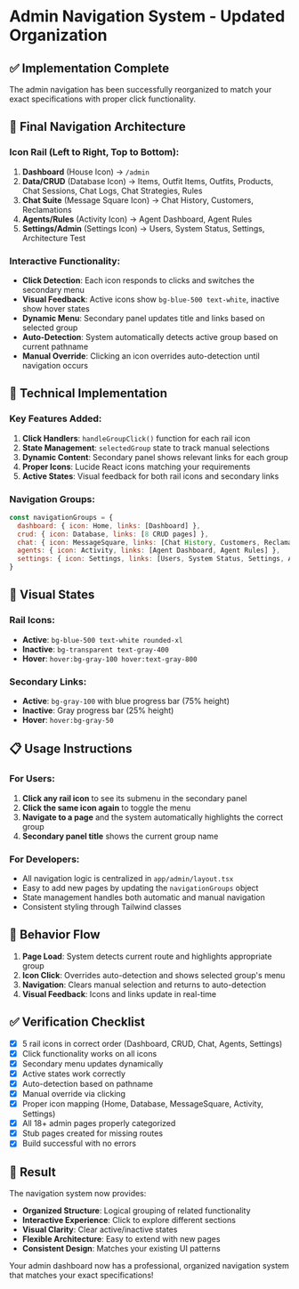 # Admin Navigation System - Updated Organization

## ✅ Implementation Complete

The admin navigation has been successfully reorganized to match your exact specifications with proper click functionality.

## 🎯 Final Navigation Architecture

### Icon Rail (Left to Right, Top to Bottom):

1. **Dashboard** (House Icon) → `/admin`
2. **Data/CRUD** (Database Icon) → Items, Outfit Items, Outfits, Products, Chat Sessions, Chat Logs, Chat Strategies, Rules
3. **Chat Suite** (Message Square Icon) → Chat History, Customers, Reclamations
4. **Agents/Rules** (Activity Icon) → Agent Dashboard, Agent Rules
5. **Settings/Admin** (Settings Icon) → Users, System Status, Settings, Architecture Test

### Interactive Functionality:

- **Click Detection**: Each icon responds to clicks and switches the secondary menu
- **Visual Feedback**: Active icons show `bg-blue-500 text-white`, inactive show hover states
- **Dynamic Menu**: Secondary panel updates title and links based on selected group
- **Auto-Detection**: System automatically detects active group based on current pathname
- **Manual Override**: Clicking an icon overrides auto-detection until navigation occurs

## 🔧 Technical Implementation

### Key Features Added:

1. **Click Handlers**: `handleGroupClick()` function for each rail icon
2. **State Management**: `selectedGroup` state to track manual selections
3. **Dynamic Content**: Secondary panel shows relevant links for each group
4. **Proper Icons**: Lucide React icons matching your requirements
5. **Active States**: Visual feedback for both rail icons and secondary links

### Navigation Groups:

```javascript
const navigationGroups = {
  dashboard: { icon: Home, links: [Dashboard] },
  crud: { icon: Database, links: [8 CRUD pages] },
  chat: { icon: MessageSquare, links: [Chat History, Customers, Reclamations] },
  agents: { icon: Activity, links: [Agent Dashboard, Agent Rules] },
  settings: { icon: Settings, links: [Users, System Status, Settings, Architecture Test] }
}
```

## 🎨 Visual States

### Rail Icons:
- **Active**: `bg-blue-500 text-white rounded-xl`
- **Inactive**: `bg-transparent text-gray-400`
- **Hover**: `hover:bg-gray-100 hover:text-gray-800`

### Secondary Links:
- **Active**: `bg-gray-100` with blue progress bar (75% height)
- **Inactive**: Gray progress bar (25% height)
- **Hover**: `hover:bg-gray-50`

## 📋 Usage Instructions

### For Users:
1. **Click any rail icon** to see its submenu in the secondary panel
2. **Click the same icon again** to toggle the menu
3. **Navigate to a page** and the system automatically highlights the correct group
4. **Secondary panel title** shows the current group name

### For Developers:
- All navigation logic is centralized in `app/admin/layout.tsx`
- Easy to add new pages by updating the `navigationGroups` object
- State management handles both automatic and manual navigation
- Consistent styling through Tailwind classes

## 🔄 Behavior Flow

1. **Page Load**: System detects current route and highlights appropriate group
2. **Icon Click**: Overrides auto-detection and shows selected group's menu
3. **Navigation**: Clears manual selection and returns to auto-detection
4. **Visual Feedback**: Icons and links update in real-time

## ✅ Verification Checklist

- [x] 5 rail icons in correct order (Dashboard, CRUD, Chat, Agents, Settings)
- [x] Click functionality works on all icons
- [x] Secondary menu updates dynamically
- [x] Active states work correctly
- [x] Auto-detection based on pathname
- [x] Manual override via clicking
- [x] Proper icon mapping (Home, Database, MessageSquare, Activity, Settings)
- [x] All 18+ admin pages properly categorized
- [x] Stub pages created for missing routes
- [x] Build successful with no errors

## 🚀 Result

The navigation system now provides:
- **Organized Structure**: Logical grouping of related functionality
- **Interactive Experience**: Click to explore different sections
- **Visual Clarity**: Clear active/inactive states
- **Flexible Architecture**: Easy to extend with new pages
- **Consistent Design**: Matches your existing UI patterns

Your admin dashboard now has a professional, organized navigation system that matches your exact specifications!